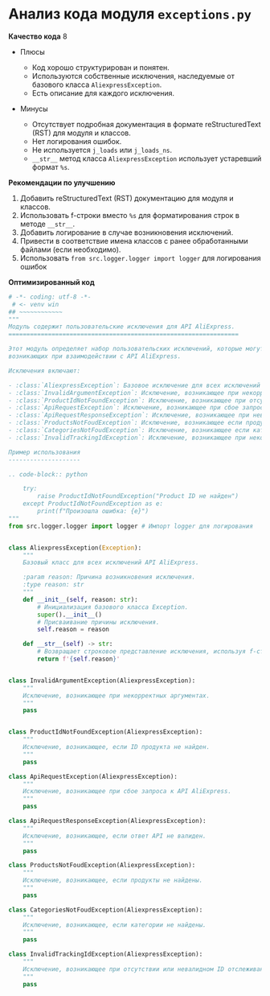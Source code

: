 # Анализ кода модуля `exceptions.py`

**Качество кода**
8
-  Плюсы
    -  Код хорошо структурирован и понятен.
    -  Используются собственные исключения, наследуемые от базового класса `AliexpressException`.
    -  Есть описание для каждого исключения.

-  Минусы
    -  Отсутствует подробная документация в формате reStructuredText (RST) для модуля и классов.
    -  Нет логирования ошибок.
    -  Не используется `j_loads` или `j_loads_ns`.
    -  `__str__` метод класса `AliexpressException` использует устаревший формат `%s`.

**Рекомендации по улучшению**

1.  Добавить reStructuredText (RST) документацию для модуля и классов.
2.  Использовать f-строки вместо `%s` для форматирования строк в методе `__str__`.
3.  Добавить логирование в случае возникновения исключений.
4.  Привести в соответствие имена классов с ранее обработанными файлами (если необходимо).
5.   Использовать  `from src.logger.logger import logger` для логирования ошибок

**Оптимизированный код**

```python
# -*- coding: utf-8 -*-
 # <- venv win
## ~~~~~~~~~~~~
"""
Модуль содержит пользовательские исключения для API AliExpress.
================================================================

Этот модуль определяет набор пользовательских исключений, которые могут быть использованы для обработки ошибок,
возникающих при взаимодействии с API AliExpress.

Исключения включают:

- :class:`AliexpressException`: Базовое исключение для всех исключений API AliExpress.
- :class:`InvalidArgumentException`: Исключение, возникающее при некорректных аргументах.
- :class:`ProductIdNotFoundException`: Исключение, возникающее при отсутствии идентификатора продукта.
- :class:`ApiRequestException`: Исключение, возникающее при сбое запроса к API AliExpress.
- :class:`ApiRequestResponseException`: Исключение, возникающее при невалидном ответе API.
- :class:`ProductsNotFoudException`: Исключение, возникающее если продукты не найдены.
- :class:`CategoriesNotFoudException`: Исключение, возникающее если категории не найдены.
- :class:`InvalidTrackingIdException`: Исключение, возникающее при некорректном или отсутствующем ID отслеживания.

Пример использования
--------------------

.. code-block:: python

    try:
        raise ProductIdNotFoundException("Product ID не найден")
    except ProductIdNotFoundException as e:
        print(f"Произошла ошибка: {e}")
"""
from src.logger.logger import logger # Импорт logger для логирования


class AliexpressException(Exception):
    """
    Базовый класс для всех исключений API AliExpress.

    :param reason: Причина возникновения исключения.
    :type reason: str
    """
    def __init__(self, reason: str):
        # Инициализация базового класса Exception.
        super().__init__()
        # Присваивание причины исключения.
        self.reason = reason

    def __str__(self) -> str:
        # Возвращает строковое представление исключения, используя f-строку.
        return f'{self.reason}'


class InvalidArgumentException(AliexpressException):
    """
    Исключение, возникающее при некорректных аргументах.
    """
    pass


class ProductIdNotFoundException(AliexpressException):
    """
    Исключение, возникающее, если ID продукта не найден.
    """
    pass

class ApiRequestException(AliexpressException):
    """
    Исключение, возникающее при сбое запроса к API AliExpress.
    """
    pass

class ApiRequestResponseException(AliexpressException):
    """
    Исключение, возникающее, если ответ API не валиден.
    """
    pass

class ProductsNotFoudException(AliexpressException):
    """
    Исключение, возникающее, если продукты не найдены.
    """
    pass

class CategoriesNotFoudException(AliexpressException):
    """
    Исключение, возникающее, если категории не найдены.
    """
    pass

class InvalidTrackingIdException(AliexpressException):
    """
    Исключение, возникающее при отсутствии или невалидном ID отслеживания.
    """
    pass
```